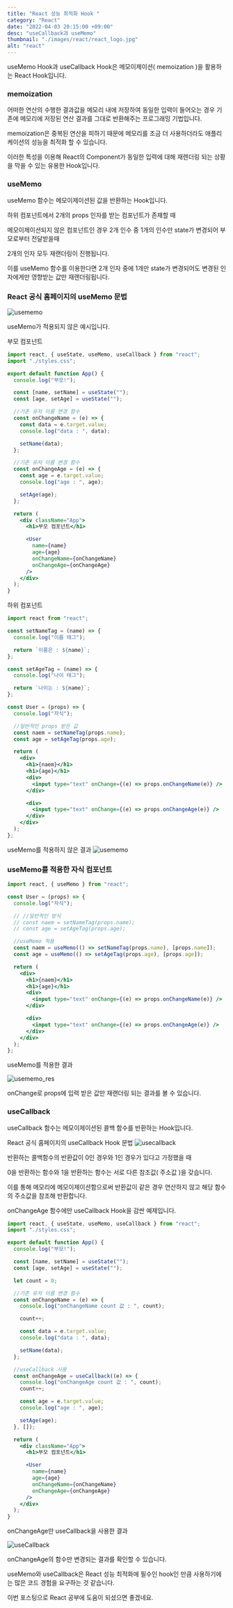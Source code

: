 ```yaml
---
title: "React 성능 최적화 Hook "
category: "React"
date: "2022-04-03 20:15:00 +09:00"
desc: "useCallback과 useMemo"
thumbnail: "./images/react/react_logo.jpg"
alt: "react"
---
```


useMemo Hook과 useCallback Hook은 메모이제이션( memoization )을 활용하는 React Hook입니다.

### memoization
어떠한 연산의 수행한 결과값을 메모리 내에 저장하여 동일한 입력이 들어오는 경우 기존에 메모리에 저장된 연산 결과를 그대로 반환해주는 프로그래밍 기법입니다.

memoization은 중복된 연산을 피하기 때문에 메모리를 조금 더 사용하더라도 애플리케이션의 성능을 최적화 할 수 있습니다.

이러한 특성을 이용해 React의 Component가 동일한 입력에 대해 재렌더링 되는 상황을 막을 수 있는 유용한 Hook입니다.

### useMemo
useMemo 함수는 메모이제이션된 값을 반환하는 Hook입니다.

하위 컴포넌트에서 2개의 props 인자를 받는 컴포넌트가 존재할 때

메모이제이션되지 않은 컴포넌트인 경우 2개 인수 중 1개의 인수만 state가 변경되어 부모로부터 전달받을때

2개의 인자 모두 재랜더링이 진행됩니다.

이를 useMemo 함수를 이용한다면 2개 인자 중에 1개만 state가 변경되어도 변경된 인자에게만 영향받는 값만 재랜더링됩니다.

### React 공식 홈페이지의 useMemo 문법

![usememo](https://user-images.githubusercontent.com/85836879/172298188-4ce75e8b-f7ef-4247-b620-e86cf6cb269c.png)

useMemo가 적용되지 않은 예시입니다.

부모 컴포넌트

```jsx
import react, { useState, useMemo, useCallback } from "react";
import "./styles.css";

export default function App() {
  console.log("부모!");

  const [name, setName] = useState("");
  const [age, setAge] = useState("");

  //기존 유저 이름 변경 함수
  const onChangeName = (e) => {
    const data = e.target.value;
    console.log("data : ", data);

    setName(data);
  };

  //기존 유저 이름 변경 함수
  const onChangeAge = (e) => {
    const age = e.target.value;
    console.log("age : ", age);

    setAge(age);
  };

  return (
    <div className="App">
      <h1>부모 컴포넌트</h1>

      <User
        name={name}
        age={age}
        onChangeName={onChangeName}
        onChangeAge={onChangeAge}
      />
    </div>
  );
}
```

하위 컴포넌트

```jsx
import react from "react";

const setNameTag = (name) => {
  console.log("이름 태그");

  return `이름은 : ${name}`;
};

const setAgeTag = (name) => {
  console.log("나이 태그");

  return `나이는 : ${name}`;
};

const User = (props) => {
  console.log("자식");

  //일반적인 props 받은 값
  const naem = setNameTag(props.name);
  const age = setAgeTag(props.age);

  return (
    <div>
      <h1>{naem}</h1>
      <h1>{age}</h1>
      <div>
        <input type="text" onChange={(e) => props.onChangeName(e)} />
      </div>

      <div>
        <input type="text" onChange={(e) => props.onChangeAge(e)} />
      </div>
    </div>
  );
};
```

useMemo를 적용하지 않은 결과
![usememo](https://user-images.githubusercontent.com/85836879/172306068-e8692877-2505-4b02-b53c-68d17236b720.gif)

### useMemo를 적용한 자식 컴포넌트

```jsx
import react, { useMemo } from "react";

const User = (props) => {
  console.log("자식");

  // //일반적인 방식
  // const naem = setNameTag(props.name);
  // const age = setAgeTag(props.age);

  //useMemo 적용
  const naem = useMemo(() => setNameTag(props.name), [props.name]);
  const age = useMemo(() => setAgeTag(props.age), [props.age]);

  return (
    <div>
      <h1>{naem}</h1>
      <h1>{age}</h1>
      <div>
        <input type="text" onChange={(e) => props.onChangeName(e)} />
      </div>

      <div>
        <input type="text" onChange={(e) => props.onChangeAge(e)} />
      </div>
    </div>
  );
};
```

useMemo를 적용한 결과

![usememo_res](https://user-images.githubusercontent.com/85836879/172306276-3fd1b2cd-d6f4-41c9-992d-5b001480207d.gif)

onChange로 props에 입력 받은 값만 재랜더링 되는 결과를 볼 수 있습니다.

### useCallback
useCallback 함수는 메모이제이션된 콜백 함수를 반환하는 Hook입니다.

React 공식 홈페이지의 useCallback Hook 문법
![usecallback](https://user-images.githubusercontent.com/85836879/172306353-b440be9a-a1d8-42f8-8935-e01eb5a7cfa1.png)

반환하는 콜백함수의 반환값이 0인 경우와 1인 경우가 있다고 가정했을 때

0을 반환하는 함수와 1을 반환하는 함수는 서로 다른 참조값( 주소값 )을 갖습니다.

이를 통해 메모리에 메모이제이션함으로써 반환값이 같은 경우 연산하지 않고 해당 함수의 주소값을 참조해 반환합니다.

onChangeAge 함수에만 useCallback Hook을 감싼 예제입니다.

```jsx
import react, { useState, useMemo, useCallback } from "react";
import "./styles.css";

export default function App() {
  console.log("부모!");

  const [name, setName] = useState("");
  const [age, setAge] = useState("");

  let count = 0;

  //기존 유저 이름 변경 함수
  const onChangeName = (e) => {
    console.log("onChangeName count 값 : ", count);

    count++;

    const data = e.target.value;
    console.log("data : ", data);

    setName(data);
  };

  //useCallback 사용
  const onChangeAge = useCallback((e) => {
    console.log("onChangeAge count 값 : ", count);
    count++;

    const age = e.target.value;
    console.log("age : ", age);

    setAge(age);
  }, []);

  return (
    <div className="App">
      <h1>부모 컴포넌트</h1>

      <User
        name={name}
        age={age}
        onChangeName={onChangeName}
        onChangeAge={onChangeAge}
      />
    </div>
  );
}
```

onChangeAge만 useCallback을 사용한 결과

![useCallback](https://user-images.githubusercontent.com/85836879/172306406-a935c276-4cac-4548-9480-59c132ec8ce7.gif)

onChangeAge의 함수만 변경되는 결과를 확인할 수 있습니다.

useMemo와 useCallback은 React 성능 최적화에 필수인 hook인 만큼 사용하기에는 많은 코드 경험을 요구하는 것 같습니다. 

이번 포스팅으로 React 공부에 도움이 되셨으면 좋겠네요.